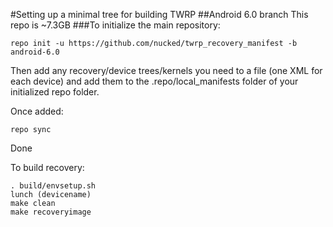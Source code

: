 #Setting up a minimal tree for building TWRP
##Android 6.0 branch
This repo is ~7.3GB
###To initialize the main repository:

````
repo init -u https://github.com/nucked/twrp_recovery_manifest -b android-6.0
````
Then add any recovery/device trees/kernels you need to a file (one XML for each device) and add them to the .repo/local_manifests folder of your initialized repo folder.

Once added:
````
repo sync
````
Done

To build recovery:
````
. build/envsetup.sh
lunch (devicename)
make clean
make recoveryimage
````

